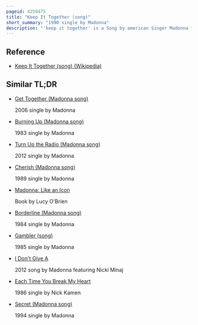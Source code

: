 ```yaml
---
pageid: 4259475
title: "Keep It Together (song)"
short_summary: "1990 single by Madonna"
description: "'keep it together' is a Song by american Singer Madonna from her fourth Studio Album, like a Prayer. It was released on january 30 1990 by Sire Records as the Fifth and final single from the Album in the united States Canada and Japan. Written and produced by Madonna and Stephen bray the main Inspiration behind keep it together was madonna's Relationship with her Family whom she lost dearly after her Divorce from sean Penn. The Song was dedicated to the american Band sly and the Family Stone. The Lyrics Deal with the Realization how important the Family of Madonna has been to her Life. A Pop, Funk and deep Funk Song consisting of an upbeat Rhythm and groove, 'keep it together' Features instrumentation from Percussion, Banjo and a Conga."
---
```


## Reference

- [Keep It Together (song) (Wikipedia)](https://en.wikipedia.org/?curid=4259475)

## Similar TL;DR

- [Get Together (Madonna song)](/tldr/en/get-together-madonna-song)

  2006 single by Madonna

- [Burning Up (Madonna song)](/tldr/en/burning-up-madonna-song)

  1983 single by Madonna

- [Turn Up the Radio (Madonna song)](/tldr/en/turn-up-the-radio-madonna-song)

  2012 single by Madonna

- [Cherish (Madonna song)](/tldr/en/cherish-madonna-song)

  1989 single by Madonna

- [Madonna: Like an Icon](/tldr/en/madonna-like-an-icon)

  Book by Lucy O'Brien

- [Borderline (Madonna song)](/tldr/en/borderline-madonna-song)

  1984 single by Madonna

- [Gambler (song)](/tldr/en/gambler-song)

  1985 single by Madonna

- [I Don't Give A](/tldr/en/i-dont-give-a)

  2012 song by Madonna featuring Nicki Minaj

- [Each Time You Break My Heart](/tldr/en/each-time-you-break-my-heart)

  1986 single by Nick Kamen

- [Secret (Madonna song)](/tldr/en/secret-madonna-song)

  1994 single by Madonna
